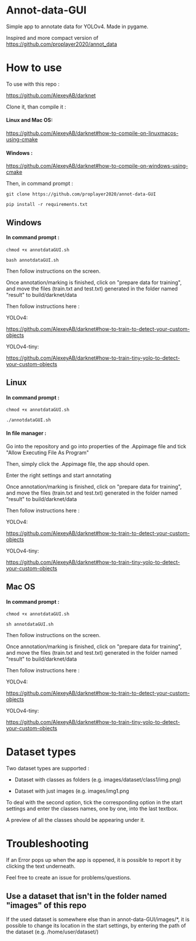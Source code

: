
# Annot-data-GUI

Simple app to annotate data for YOLOv4. Made in pygame.

Inspired and more compact version of https://github.com/proplayer2020/annot_data


# How to use
To use with this repo :

https://github.com/AlexeyAB/darknet

Clone it, than compile it :

#### Linux and Mac OS:

https://github.com/AlexeyAB/darknet#how-to-compile-on-linuxmacos-using-cmake

#### Windows :

https://github.com/AlexeyAB/darknet#how-to-compile-on-windows-using-cmake

Then, in command prompt :

```git clone https://github.com/proplayer2020/annot-data-GUI```

```pip install -r requirements.txt```

## Windows

#### In command prompt :

```chmod +x annotdataGUI.sh```

```bash annotdataGUI.sh```

Then follow instructions on the screen.

Once annotation/marking is finished, click on "prepare data for training", and move the files (train.txt and test.txt) generated in the folder named "result" to build/darknet/data

Then follow instructions here : 

YOLOv4:

https://github.com/AlexeyAB/darknet#how-to-train-to-detect-your-custom-objects

YOLOv4-tiny:

https://github.com/AlexeyAB/darknet#how-to-train-tiny-yolo-to-detect-your-custom-objects

## Linux

#### In command prompt :

```chmod +x annotdataGUI.sh```

```./annotdataGUI.sh```

#### In file manager :

Go into the repository and go into properties of the .Appimage file and tick "Allow Executing File As Program"

Then, simply click the .Appimage file, the app should open.

Enter the right settings and start annotating

Once annotation/marking is finished, click on "prepare data for training", and move the files (train.txt and test.txt) generated in the folder named "result" to build/darknet/data

Then follow instructions here : 

YOLOv4:

https://github.com/AlexeyAB/darknet#how-to-train-to-detect-your-custom-objects

YOLOv4-tiny:

https://github.com/AlexeyAB/darknet#how-to-train-tiny-yolo-to-detect-your-custom-objects

## Mac OS

#### In command prompt :

```chmod +x annotdataGUI.sh```

```sh annotdataGUI.sh```

Then follow instructions on the screen.

Once annotation/marking is finished, click on "prepare data for training", and move the files (train.txt and test.txt) generated in the folder named "result" to build/darknet/data

Then follow instructions here : 

YOLOv4:

https://github.com/AlexeyAB/darknet#how-to-train-to-detect-your-custom-objects

YOLOv4-tiny:

https://github.com/AlexeyAB/darknet#how-to-train-tiny-yolo-to-detect-your-custom-objects







# Dataset types
Two dataset types are supported :

- Dataset with classes as folders (e.g. images/dataset/class1/img.png)
  
- Dataset with just images (e.g. images/img1.png
  
To deal with the second option, tick the corresponding option in the start settings and enter the classes names, one by one, into the last textbox.

A preview of all the classes should be appearing under it.

# Troubleshooting
If an Error pops up when the app is oppened, it is possible to report it by clicking the text underneath.

Feel free to create an issue for problems/questions.

## Use a dataset that isn't in the folder named "images" of this repo
If the used dataset is somewhere else than in annot-data-GUI/images/*, it is possible to change its location
in the start settings, by entering the path of the dataset (e.g. /home/user/dataset/)


